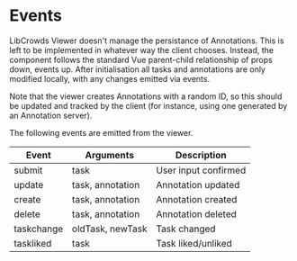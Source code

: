 # Events

LibCrowds Viewer doesn't manage the persistance of Annotations. This is left to be implemented in whatever way the client chooses. Instead, the component follows the standard Vue parent-child relationship of props down, events up. After initialisation all tasks and annotations are only modified locally, with any changes emitted via events.

Note that the viewer creates Annotations with a random ID, so this should be updated and tracked by the client (for instance, using one generated by an Annotation server).

The following events are emitted from the viewer.

| Event      | Arguments        | Description          |
|------------|------------------|----------------------|
| submit     | task             | User input confirmed |
| update     | task, annotation | Annotation updated   |
| create     | task, annotation | Annotation created   |
| delete     | task, annotation | Annotation deleted   |
| taskchange | oldTask, newTask | Task changed         |
| taskliked  | task             | Task liked/unliked   |